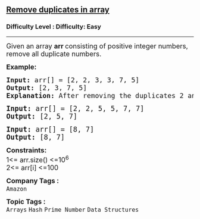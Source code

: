 <h2><a href="https://www.geeksforgeeks.org/problems/remove-duplicates-in-small-prime-array/1?page=5&category=Arrays&difficulty=Basic,Easy&sortBy=submissions">Remove duplicates in array</a></h2><h3>Difficulty Level : Difficulty: Easy</h3><hr><div class="problems_problem_content__Xm_eO"><p><span style="font-size: 18px;">Given an array <strong>arr </strong>consisting of positive integer numbers, remove all duplicate numbers.</span></p>
<p><strong><span style="font-size: 18px;">Example:</span></strong></p>
<pre><strong><span style="font-size: 18px;">Input:</span></strong><span style="font-size: 18px;"> arr[] = [2, 2, 3, 3, 7, 5] <br><strong>Output: </strong>[2, 3, 7, 5]<br></span><span style="font-size: 18px;"><strong>Explanation: </strong>After removing the duplicates 2 and 3 we get 2 3 7 5.<br></span></pre>
<pre><span style="font-size: 14pt;"><strong>Input:</strong> arr[] = [2, 2, 5, 5, 7, 7] </span><br><span style="font-size: 14pt;"><strong>Output: </strong>[2, 5, 7]<br></span></pre>
<pre><span style="font-size: 14pt;"><strong>Input:</strong> arr[] = [8, 7] </span><br><span style="font-size: 14pt;"><strong>Output: </strong>[8, 7]</span></pre>
<p><span style="font-size: 18px;"><strong>Constraints:</strong><br>1&lt;= arr.size() &lt;=10<sup>6</sup><br>2&lt;= arr[i] &lt;=100</span></p></div><p><span style=font-size:18px><strong>Company Tags : </strong><br><code>Amazon</code>&nbsp;<br><p><span style=font-size:18px><strong>Topic Tags : </strong><br><code>Arrays</code>&nbsp;<code>Hash</code>&nbsp;<code>Prime Number</code>&nbsp;<code>Data Structures</code>&nbsp;